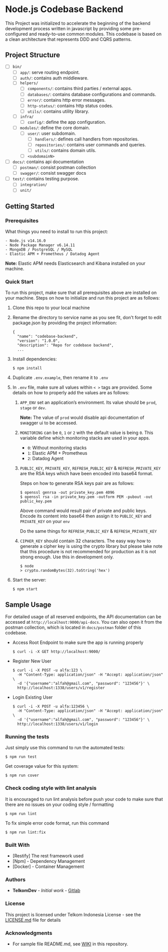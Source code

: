# Node.js Codebase Backend
This Project was initialized to accelerate the beginning of the backend development process written in javascript by providing some pre-configured and ready-to-use common modules. This codebase is based on a clean architecture that represents DDD and CQRS patterns. 

## Project Structure
- [ ] `bin/`
  - [ ] `app/`: serve routing endpoint.
  - [ ] `auth/`: contains auth middleware.
  - [ ] `helpers/`
    - [ ] `components/`: contains third parties / external apps.
    - [ ] `databases/`: contains database configurations and commands.
    - [ ] `error/`: contains http error messages.
    - [ ] `http-status/`: contains http status codes.
    - [ ] `utils/`: contains utility library.
  - [ ] `infra/`
    - [ ] `config/`: define the app configuration.
  - [ ] `modules/`: define the core domain.
    - [ ] `user/`: user subdomain.
      - [ ] `handlers/`: defines call handlers from repositories.
      - [ ] `repositories/`: contains user commands and queries.
      - [ ] `utils/`: contains domain utils.
    - [ ] `<subdomainN>`
- [ ] `docs/`: contains api documentation
  - [ ] `postman/`: consist postman collection
  - [ ] `swagger/`: consist swagger docs
- [ ] `test/`: contains testing purpose.
  - [ ] `integration/`
  - [ ] `unit/`

## Getting Started
### Prerequisites

What things you need to install to run this project:

```
- Node.js v14.16.0
- Node Package Manager v6.14.11
- MongoDB / PostgreSQL / MySQL
- Elastic APM + Prometheus / Datadog Agent
```

**Note:** Elastic APM needs Elasticsearch and Kibana installed on your machine.

### Quick Start
To run this project, make sure that all prerequisites above are installed on your machine. Steps on how to initialize and run this project are as follows:

1. Clone this repo to your local machine

2. Rename the directory to service name as you see fit, don't forget to edit package.json by providing the project information:
   ```
   {
     "name": "codebase-backend",
     "version": "1.0.0",
     "description": "Repo for codebase backend",
     ...
   ```

3. Install dependencies:
   ```
   $ npm install
   ```

4. Duplicate `.env.example`, then rename it to `.env`

5. In `.env` file, make sure all values within `< >` tags are provided. Some details on how to properly add the values are as follows:

   1. `APP_ENV` set an application’s environment. Its value should be `prod`, `stage` or `dev`. 

      **Note:** The value of `prod` would disable api documentation of swagger ui to be accessed.

   2. `MONITORING` can be `0`, `1` or `2` with the default value is being `0`. This variable define which monitoring stacks are used in your apps.
      
      - `0`: Without monitoring stacks
      - `1`: Elastic APM + Prometheus
      - `2`: Datadog Agent

   3. `PUBLIC_KEY`, `PRIVATE_KEY`, `REFRESH_PUBLIC_KEY` & `REFRESH_PRIVATE_KEY` are the RSA keys which have been encoded into base64 format.

      Steps on how to generate RSA keys pair are as follows:
      ```
      $ openssl genrsa -out private_key.pem 4096
      $ openssl rsa -in private_key.pem -outform PEM -pubout -out public_key.pem
      ```
      Above command would result pair of private and public keys. Encode its content into base64 then assign it to `PUBLIC_KEY` and `PRIVATE_KEY` on your `env`

      Do the same things for `REFRESH_PUBLIC_KEY` & `REFRESH_PRIVATE_KEY`

   4. `CIPHER_KEY` should contain 32 characters. The easy way how to generate a cipher key is using the crypto library but please take note that this procedure is not recommended for production as it is not strong enough. Use this in development only.
      ```
      $ node
      > crypto.randomBytes(32).toString('hex')
      ```

7. Start the server:
   ```
   $ npm start
   ```

## Sample Usage
For detailed usage of all reserved endpoints, the API documentation can be accessed at `http://localhost:9000/api-docs`. You can also open it from the postman collection, which is located in `docs/postman` folder of this codebase.

- Access Root Endpoint to make sure the app is running properly

  ```
  $ curl -i -X GET http://localhost:9000/
  ```
- Register New User
  ```
  $ curl -i -X POST -u alfa:123 \
    -H "Content-Type: application/json" -H "Accept: application/json" \
    -d '{"username":"alfah@gmail.com", "password": "123456"}' \
    http://localhost:1338/users/v1/register
  ```
- Login Existing User

  ```
  $ curl -i -X POST -u alfa:123456 \
    -H "Content-Type: application/json" -H "Accept: application/json" \
    -d '{"username":"alfah@gmail.com", "password": "123456"}' \
    http://localhost:1338/users/v1/login
  ```

### Running the tests

Just simply use this command to run the automated tests:
```
$ npm run test
```

Get coverage value for this system:
```
$ npm run cover
```

### Check coding style with lint analysis ###
It is encouraged to run lint analysis before push your code to make sure that there are no issues on your coding style / formatting
```
$ npm run lint
```

To fix simple error code format, run this command
```
$ npm run lint:fix
```

### Built With

* [Restify] The rest framework used
* [Npm] - Dependency Management
* [Docker] - Container Management

### Authors

* **TelkomDev** - *Initial work* - [Gitlab](https://gitlab.playcourt.id/telkomdev)


### License

This project is licensed under Telkom Indonesia License - see the [LICENSE.md](LICENSE.md) file for details

### Acknowledgments

* For sample file README.md, see [WIKI](https://gitlab.playcourt.id/telkomdev/codebase-backend/wikis/Readme.md-Sample) in this repository.